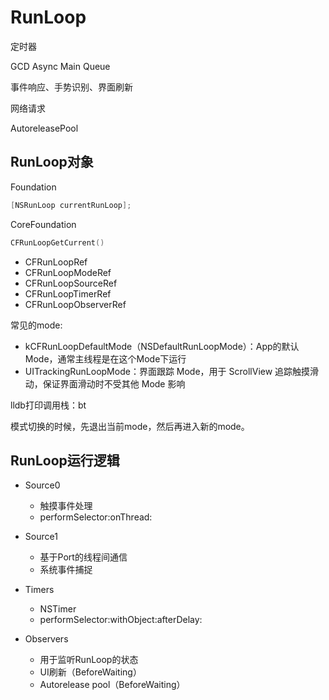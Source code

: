 # RunLoop

定时器

GCD Async Main Queue

事件响应、手势识别、界面刷新

网络请求

AutoreleasePool

## RunLoop对象

Foundation 					

```objectivec
[NSRunLoop currentRunLoop];
```

CoreFoundation

```objectivec
CFRunLoopGetCurrent()
```

- CFRunLoopRef
- CFRunLoopModeRef
- CFRunLoopSourceRef
- CFRunLoopTimerRef
- CFRunLoopObserverRef

常见的mode:

- kCFRunLoopDefaultMode（NSDefaultRunLoopMode）：App的默认Mode，通常主线程是在这个Mode下运行
- UITrackingRunLoopMode：界面跟踪 Mode，用于 ScrollView 追踪触摸滑动，保证界面滑动时不受其他 Mode 影响

lldb打印调用栈：bt

模式切换的时候，先退出当前mode，然后再进入新的mode。

## RunLoop运行逻辑

- Source0
  - 触摸事件处理
  - performSelector:onThread:

- Source1
  - 基于Port的线程间通信
  - 系统事件捕捉

- Timers
  - NSTimer
  - performSelector:withObject:afterDelay:

- Observers
  - 用于监听RunLoop的状态
  - UI刷新（BeforeWaiting）
  - Autorelease pool（BeforeWaiting）

